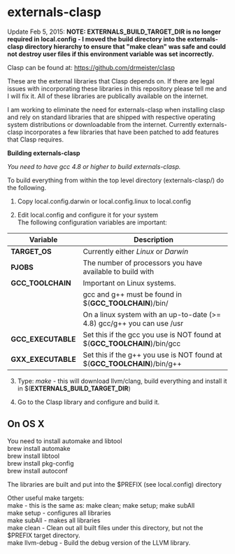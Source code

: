 **externals-clasp**
===============

Update Feb 5, 2015:   **NOTE:  EXTERNALS_BUILD_TARGET_DIR is no longer required in local.config - I moved the build directory into the externals-clasp directory hierarchy to ensure that "make clean" was safe and could not destroy user files if this environment variable was set incorrectly.**

Clasp can be found at:   https://github.com/drmeister/clasp

These are the external libraries that Clasp depends on. If there are legal issues with incorporating these libraries in this repository please tell me and I will fix it.  All of these libraries are publically available on the internet.

I am working to eliminate the need for externals-clasp when installing clasp and rely on standard libraries that are shipped with respective operating system distributions or downloadable from the internet.  Currently externals-clasp incorporates a few libraries that have been patched to add features that Clasp requires.

**Building externals-clasp**

_You need to have gcc 4.8 or higher to build externals-clasp._

To build everything from within the top level directory (externals-clasp/) do the following.

1) Copy local.config.darwin or local.config.linux to local.config

2) Edit local.config and configure it for your system<br>
  The following configuration variables are important:
  
| Variable  |   Description 
| ------------- | --------------|
|**TARGET_OS**                    |Currently either _Linux_ or _Darwin_|
|**PJOBS**                        |The number of processors you have available to build with|
|**GCC_TOOLCHAIN**                |Important on Linux systems. | 
|                                 |gcc and g++ must be found in $(**GCC_TOOLCHAIN**)/bin/ |
|                                 |On a linux system with an up-to-date (>= 4.8) gcc/g++ you can use /usr |
|**GCC_EXECUTABLE**               |Set this if the gcc you use is NOT found at $(**GCC_TOOLCHAIN**)/bin/gcc |
|**GXX_EXECUTABLE**               |Set this if the g++ you use is NOT found at $(**GCC_TOOLCHAIN**)/bin/g++ |
  
3) Type:  _make_    - this will download llvm/clang, build everything and install it in $(**EXTERNALS_BUILD_TARGET_DIR**)

4) Go to the Clasp library and configure and build it.


## On OS X
You need to install automake and libtool<br>
brew install automake<br>
brew install libtool<br>
brew install pkg-config<br>
brew install autoconf<br>



The libraries are built and put into the $PREFIX (see local.config) directory

Other useful make targets:<br>
make            - this is the same as:  make clean; make setup; make subAll<br>
make setup      - configures all libraries<br>
make subAll     - makes all libraries<br>
make clean      - Clean out all built files under this directory, but not the $PREFIX target directory.<br>
make llvm-debug - Build the debug version of the LLVM library.


